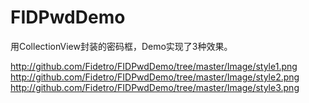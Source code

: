 # FIDPwdDemo

用CollectionView封装的密码框，Demo实现了3种效果。


http://github.com/Fidetro/FIDPwdDemo/tree/master/Image/style1.png
http://github.com/Fidetro/FIDPwdDemo/tree/master/Image/style2.png
http://github.com/Fidetro/FIDPwdDemo/tree/master/Image/style3.png

